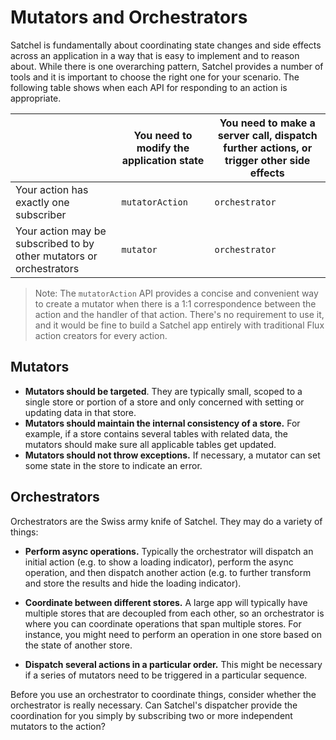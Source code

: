# Mutators and Orchestrators

Satchel is fundamentally about coordinating state changes and side effects across an application in a way that is easy to implement and to reason about.
While there is one overarching pattern, Satchel provides a number of tools and it is important to choose the right one for your scenario.
The following table shows when each API for responding to an action is appropriate.

|                                                                     | You need to modify the application state | You need to make a server call, dispatch further actions, or trigger other side effects |
|---------------------------------------------------------------------|------------------------------------------|---|
| Your action has exactly one subscriber                              | `mutatorAction`                          | `orchestrator` |
| Your action may be subscribed to by other mutators or orchestrators | `mutator`                                | `orchestrator` |

> Note: The `mutatorAction` API provides a concise and convenient way to create a mutator when there is a 1:1 correspondence between the action and the handler of that action.
> There's no requirement to use it, and it would be fine to build a Satchel app entirely with traditional Flux action creators for every action.

## Mutators

* **Mutators should be targeted**.
  They are typically small, scoped to a single store or portion of a store and only concerned with setting or updating data in that store.
* **Mutators should maintain the internal consistency of a store.**
  For example, if a store contains several tables with related data, the mutators should make sure all applicable tables get updated.
* **Mutators should not throw exceptions.**
  If necessary, a mutator can set some state in the store to indicate an error.

## Orchestrators

Orchestrators are the Swiss army knife of Satchel.
They may do a variety of things:

* **Perform async operations.**
  Typically the orchestrator will dispatch an initial action (e.g. to show a loading indicator), perform the async operation, and then dispatch another action (e.g. to further transform and store the results and hide the loading indicator).

* **Coordinate between different stores.**
  A large app will typically have multiple stores that are decoupled from each other, so an orchestrator is where you can coordinate operations that span multiple stores.
  For instance, you might need to perform an operation in one store based on the state of another store.

* **Dispatch several actions in a particular order.**
  This might be necessary if a series of mutators need to be triggered in a particular sequence.

Before you use an orchestrator to coordinate things, consider whether the orchestrator is really necessary.  Can Satchel's dispatcher provide the coordination for you simply by subscribing two or more independent mutators to the action?

